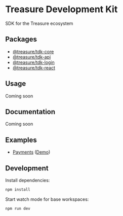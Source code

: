 # Treasure Development Kit

SDK for the Treasure ecosystem

## Packages

- [@treasure/tdk-core](./packages/core)
- [@treasure/tdk-api](./packages/api)
- [@treasure/tdk-login](./packages/login)
- [@treasure/tdk-react](./packages/react)

## Usage

Coming soon

## Documentation

Coming soon

## Examples

- [Payments](./examples/payments) ([Demo](https://tdk-payments-example.vercel.app))

## Development

Install dependencies:

```bash
npm install
```

Start watch mode for base workspaces:

```bash
npm run dev
```
